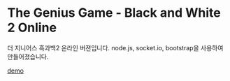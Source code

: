The Genius Game - Black and White 2 Online
================

더 지니어스 흑과백2 온라인 버젼입니다. node.js, socket.io, bootstrap을 사용하여 만들어졌습니다.

[demo](woogenius.me/works/node.js/genius-game-bnw2/)
